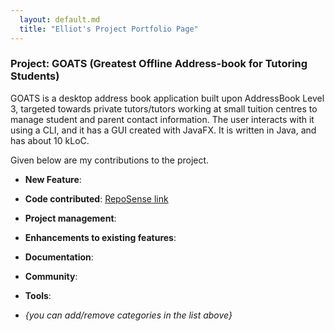 ```yaml
---
  layout: default.md
  title: "Elliot's Project Portfolio Page"
---
```


### Project: GOATS (Greatest Offline Address-book for Tutoring Students)

GOATS is a desktop address book application built upon AddressBook Level 3, targeted towards private tutors/tutors working at small tuition centres to manage student and parent contact information. The user interacts with it using a CLI, and it has a GUI created with JavaFX. It is written in Java, and has about 10 kLoC.

Given below are my contributions to the project.

* **New Feature**:

* **Code contributed**: [RepoSense link]()

* **Project management**:

* **Enhancements to existing features**:

* **Documentation**:

* **Community**:

* **Tools**:

* _{you can add/remove categories in the list above}_
